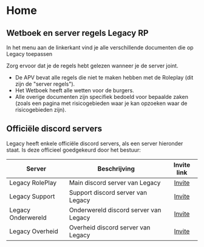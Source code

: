# Home

## Wetboek en server regels Legacy RP

In het menu aan de linkerkant vind je alle verschillende documenten die op Legacy toepassen

Zorg ervoor dat je de regels hebt gelezen wanneer je de server joint.

- De APV bevat alle regels die niet te maken hebben met de Roleplay (dit zijn de "server regels").
- Het Wetboek heeft alle wetten voor de burgers.
- Alle overige documenten zijn specifiek bedoeld voor bepaalde zaken (zoals een pagina met risicogebieden waar je kan opzoeken waar de risicogebieden zijn).

## Officiële discord servers

Legacy heeft enkele officiële discord servers, als een server hieronder staat. Is deze officieel goedgekeurd door het bestuur:

| Server | Beschrijving | Invite link |
|---|---|:---:|
|Legacy RolePlay| Main discord server van Legacy | [Invite](https://discord.gg/legacynl) |
|Legacy Support| Support discord server van Legacy | [Invite](https://discord.gg/rv4gWRSxcg) |
|Legacy Onderwereld| Onderwereld discord server van Legacy | [Invite](https://discord.gg/gm2eerEgYP) |
|Legacy Overheid| Overheid discord server van Legacy | [Invite](https://discord.gg/nWctGE3vy7) |
